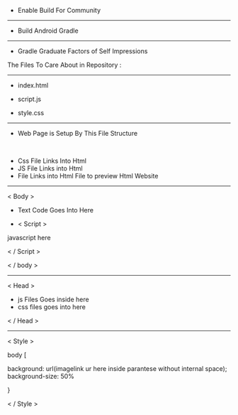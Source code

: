 - Enable Build For Community 

-------

- Build Android Gradle 

-------- 

- Gradle Graduate Factors of Self Impressions





The Files To Care About in Repository : 

---

- index.html

- script.js
- style.css 

-----


- Web Page is Setup By This File Structure 

<br>

-  Css File Links Into Html
-  JS File Links into Html
-  File Links into Html File to preview Html Website

------------


< Body >

- Text  Code Goes Into Here 

-  < Script >
 
 javascript here
 
< / Script >


< / body >

--------------

< Head > 

- js Files Goes inside here
- css files goes into here

< / Head >



-------------



< Style > 

body [

background: url(imagelink ur here inside parantese without internal space); 
background-size: 50%

}

< / Style >
